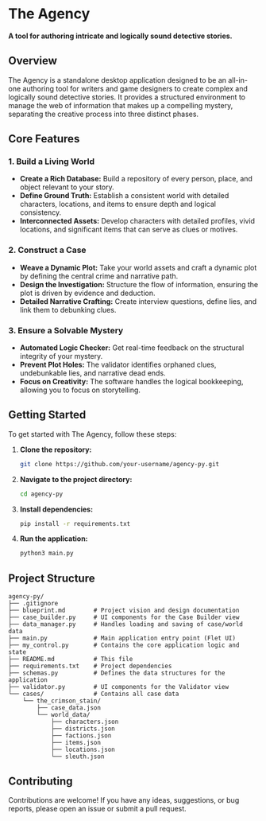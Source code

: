 # The Agency

**A tool for authoring intricate and logically sound detective stories.**

## Overview

The Agency is a standalone desktop application designed to be an all-in-one authoring tool for writers and game designers to create complex and logically sound detective stories. It provides a structured environment to manage the web of information that makes up a compelling mystery, separating the creative process into three distinct phases.

## Core Features

### 1. Build a Living World

*   **Create a Rich Database:** Build a repository of every person, place, and object relevant to your story.
*   **Define Ground Truth:** Establish a consistent world with detailed characters, locations, and items to ensure depth and logical consistency.
*   **Interconnected Assets:** Develop characters with detailed profiles, vivid locations, and significant items that can serve as clues or motives.

### 2. Construct a Case

*   **Weave a Dynamic Plot:** Take your world assets and craft a dynamic plot by defining the central crime and narrative path.
*   **Design the Investigation:** Structure the flow of information, ensuring the plot is driven by evidence and deduction.
*   **Detailed Narrative Crafting:** Create interview questions, define lies, and link them to debunking clues.

### 3. Ensure a Solvable Mystery

*   **Automated Logic Checker:** Get real-time feedback on the structural integrity of your mystery.
*   **Prevent Plot Holes:** The validator identifies orphaned clues, undebunkable lies, and narrative dead ends.
*   **Focus on Creativity:** The software handles the logical bookkeeping, allowing you to focus on storytelling.

## Getting Started

To get started with The Agency, follow these steps:

1.  **Clone the repository:**
    ```bash
    git clone https://github.com/your-username/agency-py.git
    ```
2.  **Navigate to the project directory:**
    ```bash
    cd agency-py
    ```
3.  **Install dependencies:**
    ```bash
    pip install -r requirements.txt
    ```
4.  **Run the application:**
    ```bash
    python3 main.py
    ```

## Project Structure

```
agency-py/
├── .gitignore
├── blueprint.md        # Project vision and design documentation
├── case_builder.py     # UI components for the Case Builder view
├── data_manager.py     # Handles loading and saving of case/world data
├── main.py             # Main application entry point (Flet UI)
├── my_control.py       # Contains the core application logic and state
├── README.md           # This file
├── requirements.txt    # Project dependencies
├── schemas.py          # Defines the data structures for the application
├── validator.py        # UI components for the Validator view
└── cases/              # Contains all case data
    └── the_crimson_stain/
        ├── case_data.json
        └── world_data/
            ├── characters.json
            ├── districts.json
            ├── factions.json
            ├── items.json
            ├── locations.json
            └── sleuth.json
```

## Contributing

Contributions are welcome! If you have any ideas, suggestions, or bug reports, please open an issue or submit a pull request.